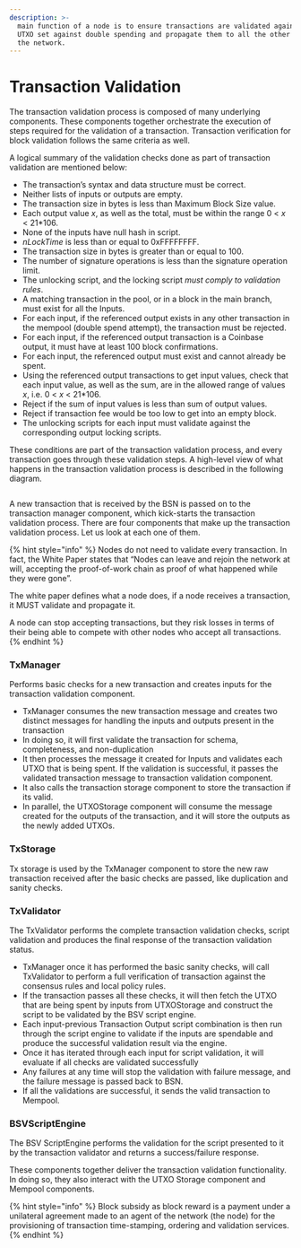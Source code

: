 ```yaml
---
description: >-
  main function of a node is to ensure transactions are validated against the
  UTXO set against double spending and propagate them to all the other nodes in
  the network.
---
```


# Transaction Validation

The transaction validation process is composed of many underlying components. These components together orchestrate the execution of steps required for the validation of a transaction. Transaction verification for block validation follows the same criteria as well.

A logical summary of the validation checks done as part of transaction validation are mentioned below:

* The transaction’s syntax and data structure must be correct.
* Neither lists of inputs or outputs are empty.
* The transaction size in bytes is less than Maximum Block Size value.
* Each output value _x_, as well as the total, must be within the range 0 < _x_ < 21\*106.
* None of the inputs have null hash in script.
* _nLockTime_ is less than or equal to 0xFFFFFFFF.
* The transaction size in bytes is greater than or equal to 100.
* The number of signature operations is less than the signature operation limit.
* The unlocking script, and the locking script _must comply to validation rules_.
* A matching transaction in the pool, or in a block in the main branch, must exist for all the Inputs.
* For each input, if the referenced output exists in any other transaction in the mempool (double spend attempt), the transaction must be rejected.
* For each input, if the referenced output transaction is a Coinbase output, it must have at least 100 block confirmations.
* For each input, the referenced output must exist and cannot already be spent.
* Using the referenced output transactions to get input values, check that each input value, as well as the sum, are in the allowed range of values _x_, i.e. 0 < _x_ < 21\*106.
* Reject if the sum of input values is less than sum of output values.
* Reject if transaction fee would be too low to get into an empty block.
* The unlocking scripts for each input must validate against the corresponding output locking scripts.

These conditions are part of the transaction validation process, and every transaction goes through these validation steps. A high-level view of what happens in the transaction validation process is described in the following diagram.

<figure><img src="../.gitbook/assets/NodeAndItsOperations_Slide07.png" alt=""><figcaption></figcaption></figure>

A new transaction that is received by the BSN is passed on to the transaction manager component, which kick-starts the transaction validation process. There are four components that make up the transaction validation process. Let us look at each one of them.

{% hint style="info" %}
Nodes do not need to validate every transaction. In fact, the White Paper states that “Nodes can leave and rejoin the network at will, accepting the proof-of-work chain as proof of what happened while they were gone”.

The white paper defines what a node does, if a node receives a transaction, it MUST validate and propagate it.&#x20;

A node can stop accepting transactions, but they risk losses in terms of their being able to compete with other nodes who accept all transactions.
{% endhint %}

### **TxManager**

Performs basic checks for a new transaction and creates inputs for the transaction validation component.

* TxManager consumes the new transaction message and creates two distinct messages for handling the inputs and outputs present in the transaction
* In doing so, it will first validate the transaction for schema, completeness, and non-duplication
* It then processes the message it created for Inputs and validates each UTXO that is being spent. If the validation is successful, it passes the validated transaction message to transaction validation component.
* It also calls the transaction storage component to store the transaction if its valid.
* In parallel, the UTXOStorage component will consume the message created for the outputs of the transaction, and it will store the outputs as the newly added UTXOs.

### **TxStorage**

Tx storage is used by the TxManager component to store the new raw transaction received after the basic checks are passed, like duplication and sanity checks.

### **TxValidator**

The TxValidator performs the complete transaction validation checks, script validation and produces the final response of the transaction validation status.

* TxManager once it has performed the basic sanity checks, will call TxValidator to perform a full verification of transaction against the consensus rules and local policy rules.
* If the transaction passes all these checks, it will then fetch the UTXO that are being spent by inputs from UTXOStorage and construct the script to be validated by the BSV script engine.
* Each input-previous Transaction Output script combination is then run through the script engine to validate if the inputs are spendable and produce the successful validation result via the engine.
* Once it has iterated through each input for script validation, it will evaluate if all checks are validated successfully
* Any failures at any time will stop the validation with failure message, and the failure message is passed back to BSN.
* If all the validations are successful, it sends the valid transaction to Mempool.

### **BSVScriptEngine**

The BSV ScriptEngine performs the validation for the script presented to it by the transaction validator and returns a success/failure response.

These components together deliver the transaction validation functionality. In doing so, they also interact with the UTXO Storage component and Mempool components.

{% hint style="info" %}
Block subsidy as block reward is a payment under a unilateral agreement made to an agent of the network (the node) for the provisioning of transaction time-stamping, ordering and validation services.&#x20;
{% endhint %}
